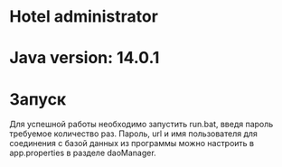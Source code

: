 # Hotel administrator

# Java version: 14.0.1

# Запуск

Для успешной работы необходимо запустить run.bat, введя пароль требуемое количество раз.
Пароль, url и имя пользователя для соединения с базой данных из программы можно настроить в app.properties в разделе daoManager.
